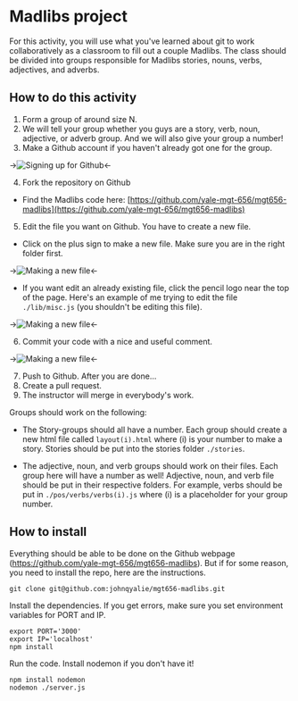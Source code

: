 # Madlibs project
For this activity, you will use what you've learned about git to work collaboratively as a classroom to fill out a couple Madlibs. The class should be divided into groups responsible for Madlibs stories, nouns, verbs, adjectives, and adverbs. 

## How to do this activity

1. Form a group of around size N.
2. We will tell your group whether you guys are a story, verb, noun, adjective, or adverb group. And we will also give your group a number!
3. Make a Github account if you haven't already got one for the group. 
  
->![Signing up for Github](https://github.com/yale-mgt-656/mgt656-madlibs/blob/master/images/signup.png)<-

4. Fork the repository on Github
  * Find the Madlibs code here: [https://github.com/yale-mgt-656/mgt656-madlibs](https://github.com/yale-mgt-656/mgt656-madlibs)
5. Edit the file you want on Github. You have to create a new file.
  * Click on the plus sign to make a new file. Make sure you are in the right folder first. 

->![Making a new file](https://github.com/yale-mgt-656/mgt656-madlibs/blob/master/images/new.png)<-
  
  * If you want edit an already existing file, click the pencil logo near the top of the page. Here's an example of me trying to edit the file `./lib/misc.js` (you shouldn't be editing this file). 

->![Making a new file](https://github.com/yale-mgt-656/mgt656-madlibs/blob/master/images/edit.png)<-  

6. Commit your code with a nice and useful comment.

->![Making a new file](https://github.com/yale-mgt-656/mgt656-madlibs/blob/master/images/commit.png)<-  

7. Push to Github.
After you are done...
8. Create a pull request.
9. The instructor will merge in everybody's work.

Groups should work on the following:

* The Story-groups should all have a number. Each group should create a new html file called `layout(i).html` where (i) is your number to make a story. Stories should be put into the stories folder `./stories`.

* The adjective, noun, and verb groups should work on their files. Each group here will have a number as well! Adjective, noun, and verb file should be put in their respective folders. For example, verbs should be put in `./pos/verbs/verbs(i).js` where (i) is a placeholder for your group number.

## How to install

Everything should be able to be done on the Github webpage (https://github.com/yale-mgt-656/mgt656-madlibs). But if for some reason, you need to install the repo, here are the instructions. 

    git clone git@github.com:johnqyalie/mgt656-madlibs.git
    
Install the dependencies. If you get errors, make sure you set environment variables for PORT and IP.
    
    export PORT='3000'
    export IP='localhost'
    npm install
    
Run the code. Install nodemon if you don't have it!

    npm install nodemon
    nodemon ./server.js

